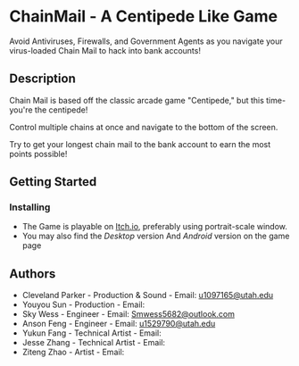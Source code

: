 # ChainMail - A Centipede Like Game

Avoid Antiviruses, Firewalls, and Government Agents as you navigate your virus-loaded Chain Mail to hack into bank accounts!

## Description

Chain Mail is based off the classic arcade game "Centipede," but this time- you're the centipede! 

Control multiple chains at once and navigate to the bottom of the screen. 

Try to get your longest chain mail to the bank account to earn the most points possible!

## Getting Started

### Installing

* The Game is playable on [Itch.io](https://tratos.itch.io/chain-mail), preferably using portrait-scale window.
* You may also find the *Desktop* version And *Android* version on the game page

## Authors

- Cleveland Parker - Production & Sound - Email: [u1097165@utah.edu](mailto:u1097165@utah.edu)
- Youyou Sun - Production - Email: []()
- Sky Wess - Engineer - Email: [Smwess5682@outlook.com](mailto:Smwess5682@outlook.com)
- Anson Feng - Engineer - Email: [u1529790@utah.edu](mailto:u1529790@utah.edu)
- Yukun Fang - Technical Artist - Email:[]()
- Jesse Zhang - Technical Artist - Email:[]()
- Ziteng Zhao - Artist - Email:[]()